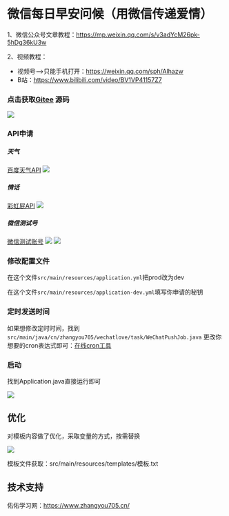 # 微信每日早安问候（用微信传递爱情）
1、微信公众号文章教程：https://mp.weixin.qq.com/s/v3adYcM26pk-5hDg36kU3w

2、视频教程：
 - 视频号-->只能手机打开：https://weixin.qq.com/sph/Alhazw
 - B站：https://www.bilibili.com/video/BV1VP41157Z7

### 点击获取[Gitee](https://gitee.com/ZHANGYOU705/wechat-love) 源码
![](https://img-yyxxw.zhangyou705.cn/2022/08/23/1.png)
### API申请

##### 天气
[百度天气API](https://lbsyun.baidu.com/apiconsole/center#/home)
![](https://img-yyxxw.zhangyou705.cn/2022/08/23/2.png)
##### 情话
[彩虹屁API](https://www.tianapi.com/apiview/181)
![](https://img-yyxxw.zhangyou705.cn/2022/08/23/3.png)
##### 微信测试号
[微信测试账号](https://mp.weixin.qq.com/debug/cgi-bin/sandbox?t=sandbox/login)
![](https://img-yyxxw.zhangyou705.cn/2022/08/23/4.png)
![](https://img-yyxxw.zhangyou705.cn/2022/08/23/5.png)
### 修改配置文件
在这个文件`src/main/resources/application.yml`把prod改为dev

在这个文件`src/main/resources/application-dev.yml`填写你申请的秘钥

### 定时发送时间

如果想修改定时时间，找到
`src/main/java/cn/zhangyou705/wechatlove/task/WeChatPushJob.java`
更改你想要的cron表达式即可：[在线cron工具](https://cron.qqe2.com/)

### 启动
找到Application.java直接运行即可

![](https://img-yyxxw.zhangyou705.cn/2022/08/23/6.png)

## 优化
对模板内容做了优化，采取变量的方式，按需替换

![](https://img-yyxxw.zhangyou705.cn/2022/08/23/7.png)

模板文件获取：src/main/resources/templates/模板.txt

## 技术支持
佑佑学习网：https://www.zhangyou705.cn/